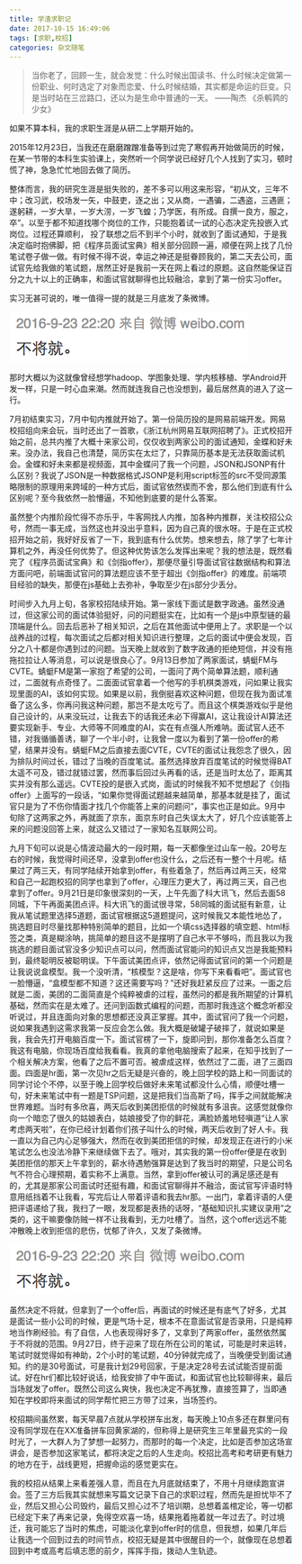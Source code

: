 ```yaml
---
title: 学渣求职记
date: 2017-10-15 16:49:06
tags: [求职,校招]
categories: 杂文随笔
---
```

> 当你老了，回顾一生，就会发觉：什么时候出国读书、什么时候决定做第一份职业、何时选定了对象而恋爱、什么时候结婚，其实都是命运的巨变。只是当时站在三岔路口，还以为是生命中普通的一天。    ——陶杰 《杀鹌鹑的少女》

如果不算本科，我的求职生涯是从研二上学期开始的。

2015年12月23日，当我还在磨磨蹭蹭准备等到过完了寒假再开始做简历的时候，在某一节带的本科生实验课上，突然听一个同学说已经好几个人找到了实习，顿时慌了神，急急忙忙地回去做了简历。

整体而言，我的研究生涯是挺失败的，差不多可以用这来形容，“初从文，三年不中；改习武，校场发一矢，中鼓吏，逐之出；又从商，一遇骗，二遇盗，三遇匪；遂躬耕，一岁大旱，一岁大涝，一岁飞蝗；乃学医，有所成。自撰一良方，服之，卒”。以至于都不知道找哪个岗位的工作，只能抱着试一试的心态决定先投嵌入式岗位。过程还算顺利， 投了联想之后不到半个小时，就收到了面试通知，于是我决定临时抱佛脚，把《程序员面试宝典》相关部分回顾一遍，顺便在网上找了几份笔试卷子做一做。有时候不得不说，幸运之神还是挺眷顾我的，第二天去公司，面试官先给我做的笔试题，居然正好是我前一天在网上看过的原题。这自然能保证百分之九十以上的正确率，和面试官就聊得也比较融洽，拿到了第一份实习offer。

实习无甚可说的，唯一值得一提的就是三月底发了条微博。

![NOOBS Files](学渣求职记/weibo-20160923.png)

那时大概以为这就像曾经想学hadoop、学图象处理、学内核移植、学Android开发一样，只是一时心血来潮。然而就连我自己也没想到，最后居然真的进入了这一行。

7月初结束实习，7月中旬内推就开始了。第一份简历投的是网易前端开发。网易校招组向来会玩，当时还出了一首歌，《浙江杭州网易互联网招聘了》。正式校招开始之前，总共内推了大概十来家公司，仅仅收到两家公司的面试通知，金蝶和好未来。没办法，我自己也清楚，简历实在太烂了，只靠简历基本是无法获取面试机会。金蝶和好未来都是视频面，其中金蝶问了我一个问题，JSON和JSONP有什么区别？我说了JSON是一种数据格式JSONP是利用script标签的src不受同源策略限制的原理用来跨域的一种方式后，面试官依然锲而不舍，那么他们到底有什么区别呢？至今我依然一脸懵逼，不知他到底要的是什么答案。

虽然整个内推阶段忙得不亦乐乎，牛客网找人内推，加各种内推群，关注校招公众号，然而一事无成，当然这也并没出乎意料，因为自己真的很水呀。于是在正式校招开始之前，我好好反省了一下，我到底有什么优势。想来想去，除了学了七年计算机之外，再没任何优势了。但这种优势该怎么发挥出来呢？我的想法是，既然看完了《程序员面试宝典》和《剑指offer》，那便尽量引导面试官往数据结构和算法方面问吧，前端面试官问的算法题应该不至于超出《剑指offer》的难度。前端项目经验的缺失，那便在js基础上去弥补，争取至少在js部分少丢分。

时间步入九月上旬，各家校招陆续开始。第一家线下面试是数字政通。虽然没通过，但这家公司的面试体验挺好，问的问题挺实在，比如有一个是js中原型链的最顶端是什么。回去后恶补了相关知识，之后在其他面试中便用上了。求职是一个以战养战的过程，每次面试之后都对相关知识进行整理，之后的面试中便会发现，百分之八十都是你遇到过的问题。当天晚上就收到了数字政通的拒绝短信，并没有拖拖拉拉让人等消息，可以说是很良心了。9月13日参加了两家面试，蜻蜓FM与CVTE。蜻蜓FM是第一家抱了希望的公司，一面问了两个简单算法题，顺利通过，二面就有点奇怪了。二面面试官拿着一个他写的手机棋类游戏，问如果让我实现里面的AI，该如何实现。如果是以前，我倒挺喜欢这种问题，但现在我为面试准备了这么多，你再问我这种问题，那岂不是太吃亏了。而且这个棋类游戏似乎是他自己设计的，从来没玩过，让我去下的话我还未必下得赢AI，这让我设计AI算法还要实现新手、专业、大师等不同难度的AI，实在有点强人所难呐。面试官人还不错，对我循循善诱，聊了一个半小时，让我曾一度以为看到了第一份offer的希望，结果并没有。蜻蜓FM之后直接去面CVTE，CVTE的面试让我怨念了很久，因为排队时间过长，错过了当晚的百度笔试。虽然选择放弃百度笔试的时候觉得BAT太遥不可及，错过就错过罢，然而事后回过头再看的话，还是当时太怂了，距离其实并没有那么遥远。CVTE投的是嵌入式岗，面试的时候我不知不觉想起了《剑指offer》上面写的一段话，“如果你觉得面试题越来越简单，那基本就是挂了，面试官只是为了不伤你情面才找几个你能答上来的问题问”，事实也正是如此。9月中旬除了这两家之外，再就面了京东，面京东时自己失误太大了，好几个应该能答上来的问题没回答上来，就这么又错过了一家知名互联网公司。

九月下旬可以说是心情波动最大的一段时期，每一天都像坐过山车一般。20号左右的时候，我觉得时间还早，没拿到offer也没什么，之后还有一整个十月呢。结果过了两三天，有同学陆续开始拿到offer，有些着急了，然后再过两三天，经常和自己一起跑校招的同学也拿到了offer，心理压力更大了，再过两三天，自己也拿到了offer。9月21日是印象很深刻的一天，上午先面了科大讯飞，然后去面58同城，下午再面美团点评。科大讯飞的面试很寻常，58同城的面试挺有新意，让我从笔试题里选择5道题，面试官根据这5道题提问，这时候我又本能性地怂了，挑选题目时尽量找那种特别简单的题目，比如一个填css选择器的填空题、html标签之类，真是糊涂呐，挑简单的题目这不是摆明了自己水平不够吗，而且我以为我挑选的题目面试官没多少知识点可以问，然而面试官能问的知识点又岂是我能预料到，最终聪明反被聪明误。下午面试美团点评，依然记得面试官问的第一个问题是让我说说盒模型。我一个没听清，“核模型？这是啥，你写下来看看吧”。面试官也一脸懵逼，“盒模型都不知道？这还需要写吗？”还好我赶紧反应了过来。一面之后就是二面，美团的二面简直是个纯粹被虐的过程，虽然问的都是我所期望的计算机基础，然而实在是太难了。还问到函数式编程的问题，而那时我连这个概念听都没听说过，并且连面向对象的思想都还没真正掌握。其中，面试官问了我一个问题，说如果我遇到这需求我第一反应会怎么做。我大概是破罐子破摔了，就说如果是我，我会先打开电脑百度一下。面试官楞了一下，旋即问到，那你准备怎么百度？我这有电脑，你现场百度给我看看。我真的拿他电脑搜索了起来，在知乎找到了一个相关解决方案，他看了之后不置可否。被虐成这样，依然过了二面，进了三面四面。四面是hr面，第一次见hr之后无疑是兴奋的，晚上回学校的路上和一同面试的同学讨论个不停，以至于晚上回学校后做好未来笔试都没什么心情，顺便吐槽一句，好未来笔试中有一题是TSP问题，这是把我们当高斯了吗，挥手之间就能解决世界难题。当时有多欣喜，两天后收到美团拒信的时候就有多沮丧。这感觉就像你向一个暗恋了很久的姑娘表白，姑娘接受了你的鲜花，满脸娇羞地轻嗔道“让人家考虑两天啦”，在你已经计划着你们孩子叫什么的时候，两天后收到了好人卡。我一直以为自己内心足够强大，然而在收到美团拒信的时候，却发现正在进行的小米笔试怎么也没法冷静下来继续做下去了。哦对，其实我的第一份offer便是在收到美团拒信的那天上午拿到的，薪水待遇勉强算是达到了我当时的期望，只是公司名气不符合心理预期，着实称不上满意。当然，拿到offer被认可的满足感还是有的，尤其是那家公司面试时还挺有趣，和面试官聊得并不融洽，面试官写评语时特意用纸挡着不让我看，写完后让人带着评语和我去hr那。一出门，拿着评语的人便把评语递给了我，我扫了一眼，发现都是表扬的话呀，“基础知识扎实建议录用”之类的，这干嘛要像防贼一样不让我看到，无力吐槽了。当然，这个offer远远不能冲散晚上收到拒信的悲伤，忧郁了许久，又发了条微博。

![NOOBS Files](学渣求职记/weibo-20160923.png)

虽然决定不将就，但拿到了一个offer后，再面试的时候还是有底气了好多，尤其是面试一些小公司的时候，更是气场十足，根本不在意面试官是否录用，只是纯粹地当作刷经验。有了自信，人也表现得好多了，又拿到了两家offer，虽然依然属于不将就的范围。9月27日，终于迎来了现在所在公司的笔试，可能是时来运转，笔试时就觉得如有神助，2个小时的笔试题，40分钟就完成了，当晚便受到面试通知。约的是30号面试，可是我计划29号回家，于是决定28号去试试能否提前面试。好在hr们都比较好说话，给我安排了中午面试，和面试官也比较聊得来，最后当场就发了offer。既然公司这么爽快，我也决定不再犹豫，直接签算了，当即通知在学校即将来面试的同学帮忙把三方带了过来，当场签约。

校招期间虽然累，每天早晨7点就从学校拼车出发，每天晚上10点多还在群里问有没有同学现在在XX准备拼车回黄家湖的，但称得上是研究生三年里最充实的一段时光了，一大群人为了梦想一起努力，而那时的每一个决定，比如是否参加这场宣讲会，是否参加这家笔试，都将决定之后的人生走向。校招比高考和考研更有魅力的地方在于，战线更短，把握命运的感觉更实在。

我的校招从结果上来看差强人意，而且在九月底就结束了，不用十月继续跑宣讲会。签了三方后我其实就想来写篇文记录下自己的求职过程，然而先是担忧毕不了业，然后又担心公司毁约，最后又担心过不了培训期，总想着盖棺定论，等一切都已经定下来了再来记录，免得空欢喜一场，结果拖着拖着就一年过去了。时过境迁，我可能忘了当时的焦虑，可能淡化拿到offer时的信息，但我想，如果几年后让我选一个回到过去的时间节点，校招无疑是其中很醒目的一个，就像现在总想着回到中考或高考后填志愿的前夕，挥挥手指，拨动人生轨迹。
